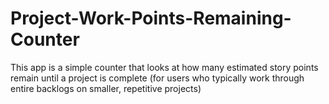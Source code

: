 Project-Work-Points-Remaining-Counter
=====================================

This app is a simple counter that looks at how many estimated story points remain until a project is complete (for users who typically work through entire backlogs on smaller, repetitive projects)